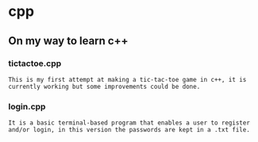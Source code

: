 # cpp

## On my way to learn c++

### tictactoe.cpp
    This is my first attempt at making a tic-tac-toe game in c++, it is currently working but some improvements could be done.

### login.cpp
    It is a basic terminal-based program that enables a user to register and/or login, in this version the passwords are kept in a .txt file. 
